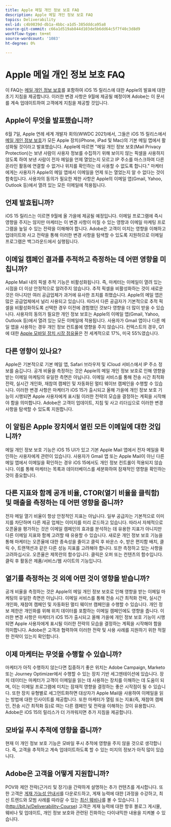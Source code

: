 ```yaml
---
title: Apple 메일 개인 정보 보호 FAQ
description: Apple 메일 개인 정보 보호 FAQ
topics: Deliverability
exl-id: c4b9839d-db1a-4bbc-a1d5-385dddca95a8
source-git-commit: c66a1d519ab844d103de5b6dd64c5f7f40c3d8d9
workflow-type: tm+mt
source-wordcount: '1083'
ht-degree: 0%

---
```


# Apple 메일 개인 정보 보호 FAQ

이 FAQ는 [메일 개인 정보 보호](https://www.apple.com/newsroom/2021/06/apple-advances-its-privacy-leadership-with-ios-15-ipados-15-macos-monterey-and-watchos-8/)를 포함하여 iOS 15 릴리스에 대한 Apple의 발표에 대한 초기 지침을 제공합니다. 이러한 변경 사항은 9월에 제공될 예정이며 Adobe는 이 문서를 계속 업데이트하여 고객에게 지침을 제공할 것입니다.

## Apple이 무엇을 발표했습니까?

6월 7일, Apple 연례 세계 개발자 회의(WWDC 2021)에서, 그들은 iOS 15 릴리스에서 [메일 개인 정보 보호](https://www.apple.com/newsroom/2021/06/apple-advances-its-privacy-leadership-with-ios-15-ipados-15-macos-monterey-and-watchos-8/)가 모든 Apple 장치(iPhone, iPad 및 Mac)의 기본 메일 앱에서 활성화될 것이라고 발표했습니다. Apple에 따르면 &quot;메일 개인 정보 보호(Mail Privacy Protection)는 보낸 사람이 사용자 정보를 수집하기 위해 보이지 않는 픽셀을 사용하지 않도록 하여 보낸 사람이 전자 메일을 언제 열었는지 모르고 IP 주소를 마스크하여 다른 온라인 활동에 연결할 수 없거나 위치를 확인하는 데 사용할 수 없도록 합니다.&quot; 마케터에게는 사용자가 Apple의 메일 앱에서 이메일을 언제 또는 열었는지 알 수 없다는 것이 함축입니다. 사용자의 동의가 필요한 제한 사항은 Apple의 이메일 앱(Gmail, Yahoo, Outlook 등)에서 열려 있는 모든 이메일에 적용됩니다.

## 언제 발효됩니까?

iOS 15 릴리스는 이르면 9월에 올 가을에 제공될 예정입니다. 이메일 프로그램에 즉시 영향을 주지는 않지만 마케터는 이 변경 사항이 미칠 수 있는 영향과 이메일 마케팅 프로그램을 높일 수 있는 전략을 이해해야 합니다. Adobe은 고객이 미치는 영향을 이해하고 업데이트와 사고 전략을 통해 이러한 변경 사항을 탐색할 수 있도록 지원하므로 이메일 프로그램은 백그라운드에서 실행됩니다.

## 이메일 캠페인 결과를 추적하고 측정하는 데 어떤 영향을 미칩니까?

Apple Mail 내의 픽셀 추적 기능은 비활성화됩니다. 즉, 마케터는 이메일이 열려 있는 시점을 더 이상 안정적으로 알려주지 않습니다. 추적 픽셀을 비활성화하는 것이 새로운 것은 아니지만 여러 공급업체가 과거에 유사한 조치를 취했습니다. Apple의 메일 앱은 많은 공급업체에서 널리 사용되고 있습니다. 따라서 다른 공급자가 기본적으로 추적 픽셀을 비활성화하도록 선택한 경우 이전에 경험했던 것보다 영향을 더 많이 받을 수 있습니다. 사용자의 동의가 필요한 개인 정보 보호는 Apple의 이메일 앱(Gmail, Yahoo, Outlook 등)에서 열려 있는 모든 이메일에 적용됩니다. 사용자가 Gmail 앱이나 다른 메일 앱을 사용하는 경우 개인 정보 컨트롤에 영향을 주지 않습니다. 컨텍스트의 경우, Q1에 대한 [Apple 모바일 장치 시장 점유율](https://www.counterpointresearch.com/global-smartphone-share/)은 전 세계적으로 17%, 미국 55%였습니다.

## 다른 영향이 있나요?

Apple은 기본적으로 기본 메일 앱, Safari 브라우저 및 iCloud 서비스에서 IP 주소 정보를 숨깁니다. 공개 비율을 측정하는 것은 Apple의 메일 개인 정보 보호로 인해 영향을 받는 이메일 마케팅의 유일한 측면은 아닙니다. 이메일 서비스를 통해 전송 시간 최적화 전략, 실시간 개인화, 재참여 캠페인 및 자동화된 멀티 웨이브 캠페인을 수행할 수 있습니다. 이러한 변경 사항은 마케터가 iOS 15가 출시되고 올해 가을에 개인 정보 보호 기능이 시행되면 Apple 사용자에게 표시될 이러한 전략의 모습을 결정하는 계획을 시작해야 함을 의미합니다. Adobe은 고객이 업데이트, 지침 및 사고 리더십으로 이러한 변경 사항을 탐색할 수 있도록 지원합니다.

## 이 알림은 Apple 장치에서 열린 모든 이메일에 대한 것입니까?

메일 개인 정보 보호 기능은 iOS 15 UI가 있고 기본 Apple Mail 앱에서 전자 메일을 확인하는 사용자에게 관련이 있습니다. 사용자가 Gmail 앱 또는 Apple Mail이 아닌 다른 메일 앱에서 이메일을 확인하는 경우 iOS 15에서도 개인 정보 컨트롤이 적용되지 않습니다. 이를 통해 마케터는 목록과 데이터베이스를 세분화하여 잠재적인 영향을 확인하는 것이 중요합니다.

## 다른 지표와 함께 공개 비율, CTOR(열기 비율을 클릭함) 및 매출을 측정하는 데 어떤 영향을 줍니까?

전자 메일 열기 비율이 항상 안정적인 지표는 아닙니다. 일부 공급자는 기본적으로 이미지를 차단하며 다른 제공 업체는 이미지를 미리 로드하고 있습니다. 따라서 자체적으로 오픈율을 평가하는 것은 이메일 캠페인의 효과를 분석하는 데 유용한 지표가 아니지만 다른 이메일 지표와 함께 고려할 때 유용할 수 있습니다. 새로운 개인 정보 보호 기능을 통해 마케터는 오픈율에 대한 종속성을 줄이고 클릭 후 바운스 수, 받은 편지함 배치, 클릭 수, 트랜잭션과 같은 다른 성능 지표를 고려해야 합니다. 또한 측정하고 있는 사항을 고려하십시오. 오픈율은 제목란의 함수입니다. 클릭은 오퍼 또는 컨텐츠의 함수입니다. 클릭 후 활동은 제품/서비스/웹 사이트의 기능입니다.

## 열기를 측정하는 것 외에 어떤 것이 영향을 받습니까?

공개 비율을 측정하는 것은 Apple의 메일 개인 정보 보호로 인해 영향을 받는 이메일 마케팅의 유일한 측면은 아닙니다. 이메일 서비스를 통해 전송 시간 최적화 전략, 실시간 개인화, 재참여 캠페인 및 자동화된 멀티 웨이브 캠페인을 수행할 수 있습니다. 개인 정보 제한은 개인화를 위해 위치 데이터를 포함하는 이메일 캠페인에도 영향을 줍니다. 이러한 변경 사항은 마케터가 iOS 15가 출시되고 올해 가을에 개인 정보 보호 기능이 시행되면 Apple 사용자에게 표시될 이러한 전략의 모습을 결정하는 계획을 시작해야 함을 의미합니다. Adobe은 고객과 협력하여 이러한 전략 및 사용 사례를 지원하기 위한 적절한 전략이 있는지 확인합니다.

## 이제 마케터는 무엇을 수행할 수 있습니까?

마케터가 아직 수행하지 않는다면 집중하기 좋은 위치는 Adobe Campaign, Marketo 또는 Journey Optimizer에서 수행할 수 있는 장치 기반 세그멘테이션에 있습니다. 장치 데이터는 마케터가 고객이 이메일을 읽는 데 사용하는 장치를 이해하는 데 도움이 되며, 이는 이메일 프로그램에 미치는 잠재적 영향을 결정하는 좋은 시작점이 될 수 있습니다. 또한 장치 유형별로 세그먼트화하면 대상자가 Apple Mail을 사용하여 이메일을 읽는 방법에 대한 인사이트를 제공합니다. 또한 마케터가 열림 또는 지표(즉, 재참여 캠페인, 전송 시간 최적화 등)로 여는 다른 캠페인 및 전략을 이해하는 것이 유용합니다. Adobe은 iOS 15의 릴리스가 더 가까워지면 추가 지침을 제공합니다.

## 모바일 푸시 추적에 영향을 줍니까?

현재 이 개인 정보 보호 기능은 모바일 푸시 추적에 영향을 주지 않을 것으로 생각합니다. 즉, 고객을 추적하고 계속 업데이트하도록 할 수 있는 미지의 정보가 아직 많이 있습니다.

## Adobe은 고객을 어떻게 지원합니까?

POV와 제안 전략(근거리 및 장기)을 간략하게 설명하는 추가 컨텐츠를 게시합니다. 또한 고객은 [게재 가능성 안내서](../introduction.md)를 다운로드하고, 게재 능력에 대한 [과정을 수강하고, 최신 트렌드와 모범 사례를 따라갈 수 있는 [최신 웨비나](https://primetime.bluejeans.com/a2m/events/playback/29edda30-a9b8-4e4b-a460-e829c02c912a)를 볼 수 있습니다. ](http://bit.ly/Deliverability-Course) 고객은 게재 능력에 대한 향후 블로그 게시물, 웨비나 및 업데이트, 개인 정보 보호와 관련된 진화하는 다이내믹한 내용을 지켜볼 수 있습니다.

